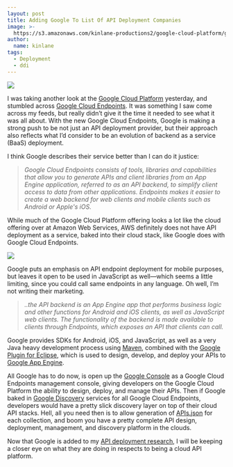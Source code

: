 ```yaml
---
layout: post
title: Adding Google To List Of API Deployment Companies
image: >-
  https://s3.amazonaws.com/kinlane-productions2/google-cloud-platform/google-cloud-platform-logo.png
author:
  name: kinlane
tags:
  - Deployment
  - ddi
---
```

[![](https://s3.amazonaws.com/kinlane-productions2/google-cloud-platform/google-cloud-platform-logo.png)](https://cloud.google.com)

I was taking another look at the [Google Cloud Platform](https://cloud.google.com/) yesterday, and stumbled across [Google Cloud Endpoints](https://developers.google.com/appengine/docs/java/endpoints/?_ga=1.186468064.812314948.1407779892). It was something I saw come across my feeds, but really didn’t give it the time it needed to see what it was all about. With the new Google Cloud Endpoints, Google is making a strong push to be not just an API deployment provider, but their approach also reflects what I’d consider to be an evolution of backend as a service (BaaS) deployment.

I think Google describes their service better than I can do it justice:

> _Google Cloud Endpoints consists of tools, libraries and capabilities that allow you to generate APIs and client libraries from an App Engine application, referred to as an API backend, to simplify client access to data from other applications. Endpoints makes it easier to create a web backend for web clients and mobile clients such as Android or Apple's iOS._

While much of the Google Cloud Platform offering looks a lot like the cloud offering over at Amazon Web Services, AWS definitely does not have API deployment as a service, baked into their cloud stack, like Google does with Google Cloud Endpoints.

![](https://s3.amazonaws.com/kinlane-productions2/google-cloud-platform/google-cloud-endpoints-architecture.png)

Google puts an emphasis on API endpoint deployment for mobile purposes, but leaves it open to be used in JavaScript as well—which seems a little limiting, since you could call same endpoints in any language. Oh well, I’m not writing their marketing.

> _..the API backend is an App Engine app that performs business logic and other functions for Android and iOS clients, as well as JavaScript web clients. The functionality of the backend is made available to clients through Endpoints, which exposes an API that clients can call._

Google provides SDKs for Android, iOS, and JavaScript, as well as a very Java heavy development process using [Maven](https://developers.google.com/appengine/docs/java/endpoints/getstarted/backend/create_project), combined with the [Google Plugin for Eclipse](https://developers.google.com/eclipse/docs/cloud_endpoints), which is used to design, develop, and deploy your APIs to [Google App Engine](https://developers.google.com/appengine/).

All Google has to do now, is open up the [Google Console](https://console.developers.google.com) as a Google Cloud Endpoints management console, giving developers on the Google Cloud Platform the ability to design, deploy, and manage their APIs. Then if Google baked in [Google Discovery](https://developers.google.com/discovery/) services for all Google Cloud Endpoints, developers would have a pretty slick discovery layer on top of their cloud API stacks. Hell, all you need then is to allow generation of [APIs.json](http://apisjson.org/) for each collection, and boom you have a pretty complete API design, deployment, management, and discovery platform in the clouds.

Now that Google is added to my [API deployment research](http://deployment.apievangelist.com), I will be keeping a closer eye on what they are doing in respects to being a cloud API platform.